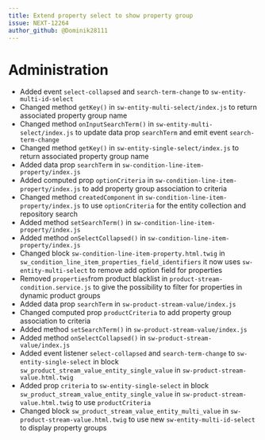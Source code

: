 ```yaml
---
title: Extend property select to show property group
issue: NEXT-12264
author_github: @Dominik28111
---
```

# Administration
* Added event `select-collapsed` and `search-term-change` to `sw-entity-multi-id-select`
* Changed method `getKey()` in `sw-entity-multi-select/index.js` to return associated property group name
* Changed method `onInputSearchTerm()` in `sw-entity-multi-select/index.js` to update data prop `searchTerm` and emit event `search-term-change`
* Changed method `getKey()` in `sw-entity-single-select/index.js` to return associated property group name
* Added data prop `searchTerm` in `sw-condition-line-item-property/index.js`
* Added computed prop `optionCriteria` in `sw-condition-line-item-property/index.js` to add property group association to criteria
* Changed method `createdComponent` in `sw-condition-line-item-property/index.js` to use `optionCriteria` for the entity collection and repository search
* Added method `setSearchTerm()` in `sw-condition-line-item-property/index.js`
* Added method `onSelectCollapsed()` in `sw-condition-line-item-property/index.js`
* Changed block `sw-condition-line-item-property.html.twig` in `sw_condition_line_item_properties_field_identifiers` it now uses `sw-entity-multi-select` to remove add option field for properties
* Removed `properties`from product blacklist in `product-stream-condition.service.js` to give the possibility to filter for properties in dynamic product groups
* Added data prop `searchTerm` in `sw-product-stream-value/index.js`
* Changed computed prop `productCriteria` to add property group association to criteria
* Added method `setSearchTerm()` in `sw-product-stream-value/index.js`
* Added method `onSelectCollapsed()` in `sw-product-stream-value/index.js`
* Added event listener `select-collapsed` and `search-term-change` to `sw-entity-single-select` in block `sw_product_stream_value_entity_single_value` in `sw-product-stream-value.html.twig`
* Added prop `criteria` to `sw-entity-single-select` in block `sw_product_stream_value_entity_single_value` in `sw-product-stream-value.html.twig` to use `productCriteria`
* Changed block `sw_product_stream_value_entity_multi_value` in `sw-product-stream-value.html.twig` to use new `sw-entity-multi-id-select` to display property groups
